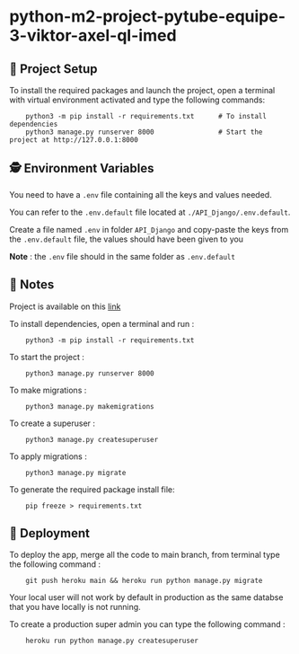 # python-m2-project-pytube-equipe-3-viktor-axel-ql-imed

##  🧰 Project Setup

To install the required packages and launch the project, open a terminal with virtual environment activated and type the following commands:

```
    python3 -m pip install -r requirements.txt      # To install dependencies
    python3 manage.py runserver 8000                # Start the project at http://127.0.0.1:8000
```



## 🕵️ Environment Variables

You need to have a ```.env``` file containing all the keys and values needed.

You can refer to the ```.env.default``` file located at ```./API_Django/.env.default```. 

Create a file named ```.env``` in folder ```API_Django``` and copy-paste the keys from the ```.env.default``` file, the values should have been given to you

**Note** : the ```.env``` file should in the same folder as ```.env.default```



## 📝 Notes

Project is available on this <a href="https://pytube-backend.herokuapp.com/admin/login/?next=/admin/" target="_blank">link</a>


To install dependencies, open a terminal and run :

```
    python3 -m pip install -r requirements.txt
```

To start the project :

```
    python3 manage.py runserver 8000
```

To make migrations :

```
    python3 manage.py makemigrations
```

To create a superuser :

```
    python3 manage.py createsuperuser
```

To apply migrations :

```
    python3 manage.py migrate
```

To generate the required package install file:

```
    pip freeze > requirements.txt
```

## 🚀 Deployment

To deploy the app, merge all the code to main branch, from terminal type the following command :

```
    git push heroku main && heroku run python manage.py migrate
```

Your local user will not work by default in production as the same databse that you have locally is not running.

To create a production super admin you can type the following command :

```
    heroku run python manage.py createsuperuser
```

